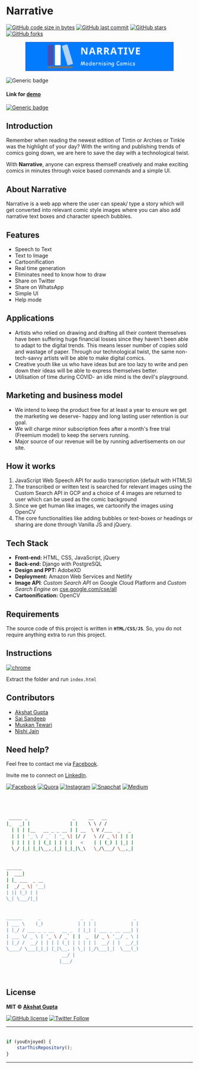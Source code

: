 # Narrative

[![GitHub code size in bytes](https://img.shields.io/github/languages/code-size/akshatvg/Narrative?logo=github&style=social)](https://github.com/akshatvg/) [![GitHub last commit](https://img.shields.io/github/last-commit/akshatvg/Narrative?style=social&logo=git)](https://github.com/akshatvg/) [![GitHub stars](https://img.shields.io/github/stars/akshatvg/Narrative?style=social)](https://github.com/akshatvg/Narrative/stargazers) [![GitHub forks](https://img.shields.io/github/forks/akshatvg/Narrative?style=social&logo=git)](https://github.com/akshatvg/Narrative/network)

<p align="center">
<a href="https://narrative.akshatvg.com">
<img src="assets/img/border-logo.png" width="400px" alt="Narrative Logo"/>
</a>
</p>

![Generic badge](https://img.shields.io/badge/Narrative-Modernising_Comics-orange) 

#### Link for [demo](https://narrative.akshatvg.com) 
[![Generic badge](https://img.shields.io/badge/view-demo-orange)](https://narrative.akshatvg.com)

## Introduction
Remember when reading the newest edition of Tintin or Archies or Tinkle was the highlight of your day? With the writing and publishing trends of comics going down, we are here to save the day with a technological twist.

With **Narrative**, anyone can express themself creatively and make exciting comics in minutes through voice based commands and a simple UI.

## About Narrative
Narrative is a web app where the user can speak/ type a story which will get converted into relevant comic style images where you can also add narrative text boxes and character speech bubbles.

## Features
- Speech to Text
- Text to Image
- Cartoonification
- Real time generation
- Eliminates need to know how to draw
- Share on Twitter
- Share on WhatsApp
- Simple UI
- Help mode


## Applications
- Artists who relied on drawing and drafting all their content themselves have been suffering huge financial losses since they haven't been able to adapt to the digital trends. This means lesser number of copies sold and wastage of paper. Through our technological twist, the same non-tech-savvy artists will be able to make digital comics.
- Creative youth like us who have ideas but are too lazy to write and pen down their ideas will be able to express themselves better.
- Utilisation of time during COVID- an idle mind is the devil's playground.


## Marketing and business model
- We intend to keep the product free for at least a year to ensure we get the marketing we deserve- happy and long lasting user retention is our goal.
- We will charge minor subscription fees after a month's free trial (Freemium model) to keep the servers running.
- Major source of our revenue will be by running advertisements on our site.

## How it works
1. JavaScript Web Speech API for audio transcription (default with HTML5)
2. The transcribed or written text is searched for relevant images using the Custom Search API in GCP and a choice of 4 images are returned to user which can be used as the comic background
3. Since we get human like images, we cartoonify the images using OpenCV
4. The core functionalities like adding bubbles or text-boxes or headings or sharing are done through Vanilla JS and jQuery.

## Tech Stack
- **Front-end:** HTML, CSS, JavaScript, jQuery
- **Back-end:** Django with PostgreSQL
- **Design and PPT:** AdobeXD
- **Deployment:** Amazon Web Services and Netlify
- **Image API**: *Custom Search API* on Google Cloud Platform and *Custom Search Engine* on [cse.google.com/cse/all](https://cse.google.com/cse/all)
- **Cartoonification:** OpenCV

## Requirements
The source code of this project is written in **`HTML/CSS/JS`**. So, you do not require anything extra to run this project.

## Instructions

[![chrome](https://img.shields.io/badge/Open-index.html-lightgrey.svg?logo=google-chrome&style=popout&logoColor=red)](https:/?narrative.akshatvg.com)

Extract the folder and run `index.html`

## Contributors
- [Akshat Gupta](https://github.com/akshatvg)
- [Sai Sandeep](https://github.com/raysandeep)
- [Muskan Tewari](https://github.com/muskantewari)
- [Nishi Jain](https://github.com/nishijjain)


## Need help?


Feel free to contact me via [Facebook](https://www.facebook.com/akshatvg).

Invite me to connect on [LinkedIn](https://www.linkedin.com/in/akshatvg/).

[![Facebook](https://img.shields.io/badge/Facebook-add-blue.svg?logo=facebook&logoColor=white)](https://www.facebook.com/akshatvg) [![Quora](https://img.shields.io/badge/Quora-ask-red.svg?logo=quora)](https://www.quora.com/profile/Akshat-Gupta-279) [![Instagram](https://img.shields.io/badge/Instagram-follow-purple.svg?logo=instagram&logoColor=white)](https://www.instagram.com/akshatvg/) [![Snapchat](https://img.shields.io/badge/Snapchat-add-yellow.svg?logo=snapchat&logoColor=white)](https://www.snapchat.com/add/akshatvg) [![Medium](https://img.shields.io/badge/Medium-follow-black.svg?logo=medium&logoColor=white)](https://medium.com/@akshatvg)


```bash



 _____ _                 _     __   __            
|_   _| |               | |    \ \ / /            
  | | | |__   __ _ _ __ | | __  \ V /___  _   _   
  | | | '_ \ / _` | '_ \| |/ /   \ // _ \| | | |  
  | | | | | | (_| | | | |   <    | | (_) | |_| |  
  \_/ |_| |_|\__,_|_| |_|_|\_\   \_/\___/ \__,_|  
                                                  
                                                  
______                                            
|  ___|                                           
| |_ ___  _ __                                    
|  _/ _ \| '__|                                   
| || (_) | |                                      
\_| \___/|_|                                      
                                                  
                                                  
______      _               _   _               _ 
| ___ \    (_)             | | | |             | |
| |_/ / ___ _ _ __   __ _  | |_| | ___ _ __ ___| |
| ___ \/ _ \ | '_ \ / _` | |  _  |/ _ \ '__/ _ \ |
| |_/ /  __/ | | | | (_| | | | | |  __/ | |  __/_|
\____/ \___|_|_| |_|\__, | \_| |_/\___|_|  \___(_)
                     __/ |                        
                    |___/                         

 


```

## License

**MIT &copy; [Akshat Gupta](https://github.com/akshatvg/Narrative/blob/master/LICENSE)**

[![GitHub license](https://img.shields.io/github/license/akshatvg/Narrative?style=social&logo=github)](https://github.com/akshatvg/Narrative/blob/master/LICENSE) [![Twitter Follow](https://img.shields.io/twitter/follow/akshatvg?style=social)](https://twitter.com/akshatvg)

---------

```javascript

if (youEnjoyed) {
    starThisRepository();
}

```

-----------


